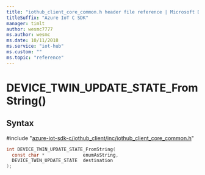 ```yaml
---                             
title: "iothub_client_core_common.h header file reference | Microsoft Docs" 
titleSuffix: "Azure IoT C SDK"            
manager: timlt                 
author: wesmc7777              
ms.author: wesmc               
ms.date: 10/11/2018                    
ms.service: "iot-hub"             
ms.custom: ""                
ms.topic: "reference"        
---                            
```


# DEVICE_TWIN_UPDATE_STATE_FromString()

## Syntax

\#include "[azure-iot-sdk-c/iothub_client/inc/iothub_client_core_common.h](../iothub-client-core-common-h.md)"  
```C
int DEVICE_TWIN_UPDATE_STATE_FromString(
  const char *              enumAsString,
  DEVICE_TWIN_UPDATE_STATE  destination
);
```

